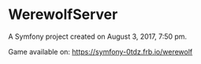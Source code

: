 WerewolfServer
==============

A Symfony project created on August 3, 2017, 7:50 pm.

Game available on: https://symfony-0tdz.frb.io/werewolf